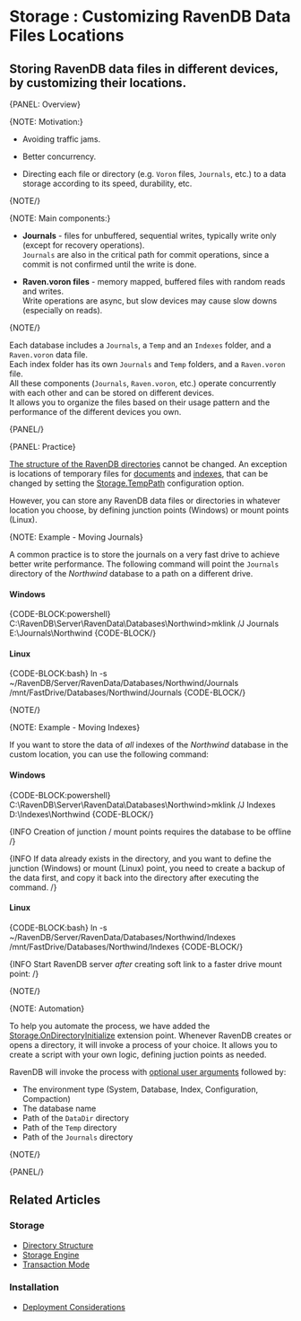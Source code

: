 ﻿# Storage : Customizing RavenDB Data Files Locations

##  Storing RavenDB data files in different devices, by customizing their locations.

{PANEL: Overview}

{NOTE: Motivation:}

* Avoiding traffic jams.

* Better concurrency.

* Directing each file or directory (e.g. `Voron` files, `Journals`, etc.) to a data storage according to its speed, durability, etc.

{NOTE/}

{NOTE: Main components:}

* **Journals** - files for unbuffered, sequential writes, typically write only (except for recovery operations).  
`Journals` are also in the critical path for commit operations, since a commit is not confirmed until the write is done.

* **Raven.voron files** - memory mapped, buffered files with random reads and writes.  
Write operations are async, but slow devices may cause slow downs (especially on reads).

{NOTE/}

Each database includes a `Journals`, a `Temp` and an `Indexes` folder, and a `Raven.voron` data file.  
Each index folder has its own `Journals` and `Temp` folders, and a `Raven.voron` file.  
All these components (`Journals`, `Raven.voron`, etc.) operate concurrently with each other and can be stored on different devices.  
It allows you to organize the files based on their usage pattern and the performance of the different devices you own. 

{PANEL/}

{PANEL: Practice}

[The structure of the RavenDB directories](directory-structure) cannot be changed. An exception is locations of temporary files for [documents](../../server/configuration/storage-configuration#storage.temppath) and [indexes](../../server/configuration/indexing-configuration#indexing.temppath), that can be changed by setting the [Storage.TempPath](../../server/configuration/storage-configuration#storage.temppath) configuration option.  

However, you can store any RavenDB data files or directories in whatever location you choose, by defining junction points (Windows) or mount points (Linux).

{NOTE: Example - Moving Journals}

A common practice is to store the journals on a very fast drive to achieve better write performance.
The following command will point the `Journals` directory of the _Northwind_ database to a path on a different drive.

#### Windows

{CODE-BLOCK:powershell}
C:\RavenDB\Server\RavenData\Databases\Northwind>mklink /J Journals E:\Journals\Northwind
{CODE-BLOCK/}

#### Linux

{CODE-BLOCK:bash}
 ln -s ~/RavenDB/Server/RavenData/Databases/Northwind/Journals /mnt/FastDrive/Databases/Northwind/Journals
 {CODE-BLOCK/}

{NOTE/}

{NOTE: Example - Moving Indexes}

If you want to store the data of _all_ indexes of the _Northwind_ database in the custom location, you can use the following command:

#### Windows

{CODE-BLOCK:powershell}
C:\RavenDB\Server\RavenData\Databases\Northwind>mklink /J Indexes D:\Indexes\Northwind
{CODE-BLOCK/}

{INFO Creation of junction / mount points requires the database to be offline /}

{INFO If data already exists in the directory, and you want to define the junction (Windows) or mount (Linux) point, you need to create a backup of the data first, and copy it back into the directory after executing the command. /}

#### Linux

{CODE-BLOCK:bash}
ln -s ~/RavenDB/Server/RavenData/Databases/Northwind/Indexes /mnt/FastDrive/Databases/Northwind/Indexes 
{CODE-BLOCK/}

{INFO Start RavenDB server _after_ creating soft link to a faster drive mount point: /}

{NOTE/}

{NOTE: Automation}

To help you automate the process, we have added the [Storage.OnDirectoryInitialize](../../server/configuration/storage-configuration#storage.oncreatedirectory.exec-or-storage.ondirectoryinitialize.exec) extension point.
Whenever RavenDB creates or opens a directory, it will invoke a process of your choice.
It allows you to create a script with your own logic, defining juction points as needed.

RavenDB will invoke the process with [optional user arguments](../../server/configuration/storage-configuration#storage.oncreatedirectory.exec.arguments-or-storage.ondirectoryinitialize.exec.arguments) followed by:  

* The environment type (System, Database, Index, Configuration, Compaction)
* The database name
* Path of the `DataDir` directory
* Path of the `Temp` directory
* Path of the `Journals` directory

{NOTE/}

{PANEL/}

## Related Articles

### Storage

- [Directory Structure](directory-structure)
- [Storage Engine](../../storage/storage-engine)
- [Transaction Mode](../../server/storage/transaction-mode)

### Installation

- [Deployment Considerations](../../start/installation/deployment-considerations)
